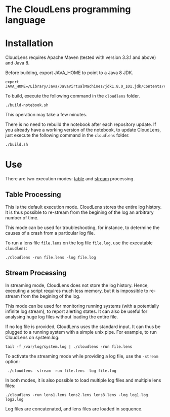 # The CloudLens programming language

# Installation

CloudLens requires Apache Maven (tested with version 3.3.1 and above)
and Java 8.

Before building, export JAVA\_HOME to point to a Java 8 JDK.

```
export JAVA_HOME=/Library/Java/JavaVirtualMachines/jdk1.8.0_101.jdk/Contents/Home
```

To build, execute the following command in the `cloudlens` folder.

```
./build-notebook.sh
```

This operation may take a few minutes.



There is no need to rebuild the notebook after each repository update.
If you already have a working version of the notebook, to update
CloudLens, just execute the following command in the `cloudlens`
folder.

```
./build.sh
```

# Use

There are two execution modes: [table](#table-processing) and
[stream](#stream-processing) processing.

## Table Processing

This is the default execution mode.  CloudLens stores the entire log
history. It is thus possible to re-stream from the begining of the log
an arbitrary number of time.

This mode can be used for troubleshooting, for instance, to determine
the causes of a crash from a particular log file.

To run a lens file `file.lens` on the log file `file.log`, use the
executable `cloudlens`:

```
./cloudlens -run file.lens -log file.log
```

## Stream Processing

In streaming mode, CloudLens does not store the log history.  Hence,
executing a script requires much less memory, but it is impossible to
re-stream from the begining of the log.

This mode can be used for monitoring running systems (with a
potentially infinite log stream), to report alerting states. It can
also be useful for analysing huge log files without loading the entire
file.

If no log file is provided, CloudLens uses the standard input. It can thus
be plugged to a running system with a simple unix pipe.  For example,
to run CloudLens on system.log:

```
tail -f /var/log/system.log | ./cloudlens -run file.lens
```

To activate the streaming mode while providing a log file, use the
`-stream` option:

```
 ./cloudlens -stream -run file.lens -log file.log
```

In both modes, it is also possible to load multiple log files and
multiple lens files:

```
./cloudlens -run lens1.lens lens2.lens lens3.lens -log log1.log log2.log
```

Log files are concatenated, and lens files are loaded in
sequence.

